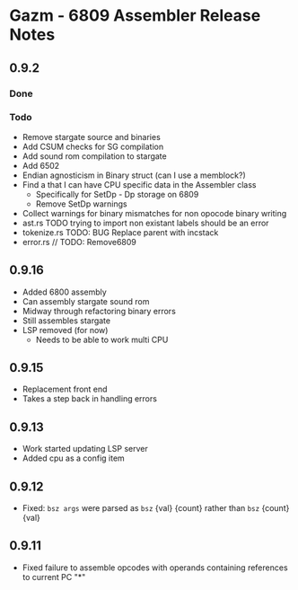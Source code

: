 # Gazm - 6809 Assembler Release Notes

## 0.9.2

### Done

### Todo
* Remove stargate source and binaries
* Add CSUM checks for SG compilation
* Add sound rom compilation to stargate
* Add 6502
* Endian agnosticism in Binary struct (can I use a memblock?)
* Find a that I can have CPU specific data in the Assembler class
    * Specifically for SetDp - Dp storage on 6809
    * Remove SetDp warnings
* Collect warnings for binary mismatches for non opocode binary writing
* ast.rs TODO trying to import non existant labels should be an error
* tokenize.rs TODO: BUG Replace parent with incstack
* error.rs // TODO: Remove6809

## 0.9.16
* Added 6800 assembly
* Can assembly stargate sound rom
* Midway through refactoring binary errors
* Still assembles stargate
* LSP removed (for now)
    * Needs to be able to work multi CPU

## 0.9.15
* Replacement front end
* Takes a step back in handling errors

## 0.9.13
* Work started updating LSP server
* Added cpu as a config item

## 0.9.12
* Fixed: `bsz args` were parsed as `bsz` {val} {count} rather than `bsz` {count} {val}

## 0.9.11
* Fixed failure to assemble opcodes with operands containing references to current PC "*"

